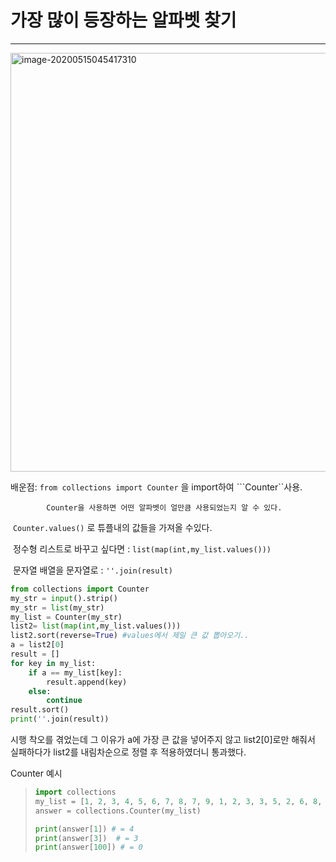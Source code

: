 # 가장 많이 등장하는 알파벳 찾기

--------

<img width="670" alt="image-20200515045417310" src="https://user-images.githubusercontent.com/49120090/81982992-9befb100-966d-11ea-9f38-c506d1636f22.png">

배운점: ```from collections import Counter``` 을 import하여 ```Counter``사용.

 			Counter을 사용하면 어떤 알파벳이 얼만큼 사용되었는지 알 수 있다. 

​			```Counter.values()``` 로 튜플내의 값들을 가져올 수있다. 

​			정수형 리스트로 바꾸고 싶다면 : ```list(map(int,my_list.values()))```

​			문자열 배열을 문자열로 : ```''.join(result)``` 

```python
from collections import Counter 
my_str = input().strip()
my_str = list(my_str)
my_list = Counter(my_str)
list2= list(map(int,my_list.values()))
list2.sort(reverse=True) #values에서 제일 큰 값 뽑아오기..
a = list2[0]
result = []
for key in my_list:
    if a == my_list[key]:
        result.append(key)
    else:
        continue
result.sort()
print(''.join(result))
```

시행 착오를 겪었는데 그 이유가 a에 가장 큰 값을 넣어주지 않고 list2[0]로만 해줘서 실패하다가 list2를 내림차순으로 정렬 후 적용하였더니 통과했다. 

Counter 예시

>```python
>import collections
>my_list = [1, 2, 3, 4, 5, 6, 7, 8, 7, 9, 1, 2, 3, 3, 5, 2, 6, 8, 9, 0, 1, 1, 4, 7, 0]
>answer = collections.Counter(my_list)
>
>print(answer[1]) # = 4
>print(answer[3])  # = 3
>print(answer[100]) # = 0
>```